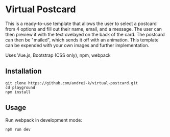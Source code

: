 # Virtual Postcard

This is a ready-to-use template that allows the user to select a postcard from 4 options and fill out their name, email, and a message. The user can then preview it with the text ovelayed on the back of the card. The postcard can then be "mailed", which sends it off with an animation. This template can be expended with your own images and further implementation.

Uses Vue.js, Bootstrap (CSS only), npm, webpack
##

## Installation

```
git clone https://github.com/andrei-k/virtual-postcard.git
cd playground
npm install
```

## Usage

Run webpack in development mode:
```
npm run dev
```
